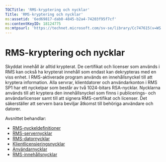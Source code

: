 ```yaml
---
TOCTitle: 'RMS-kryptering och nycklar'
Title: 'RMS-kryptering och nycklar'
ms:assetid: '6ed69817-dab0-4845-b2a4-74203f95f7cf'
ms:contentKeyID: 18124775
ms:mtpsurl: 'https://technet.microsoft.com/sv-se/library/Cc747615(v=WS.10)'
---
```


RMS-kryptering och nycklar
==========================

Skyddat innehåll är alltid krypterat. De certifikat och licenser som används i RMS kan också ha krypterat innehåll som endast kan dekrypteras med en viss enhet. I RMS-aktiverade program används en innehållsnyckel till att kryptera information. Alla servrar, klientdatorer och användarkonton i RMS SP1 har ett nyckelpar som består av två 1024-bitars RSA-nycklar. Nycklarna används till att kryptera den innehållsnyckel som finns i publicerings- och användarlicenser samt till att signera RMS-certifikat och licenser. Det säkerställer att servern bara beviljar åtkomst till behöriga användare och datorer.

Avsnittet behandlar:

-   [RMS-nyckeldefinitioner](https://technet.microsoft.com/b052305c-1db7-434a-bad9-26d704156776)
-   [RMS-servernycklar](https://technet.microsoft.com/5f4100a1-9aa5-42af-85c8-4bc691022f06)
-   [RMS-datornycklar](https://technet.microsoft.com/56e59ec2-f681-4ca2-98c7-72218ab9e9d9)
-   [Klientlicensieringsnycklar](https://technet.microsoft.com/28781125-2692-4ff9-99b1-e09227d72966)
-   [Användarnycklar](https://technet.microsoft.com/12dad6e2-64e7-4bab-bde7-b72f90f5cb05)
-   [RMS-innehållsnycklar](https://technet.microsoft.com/63c814bf-2809-477e-a2db-d90370442075)
